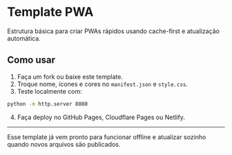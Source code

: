 # Template PWA

Estrutura básica para criar PWAs rápidos usando cache-first e atualização automática.

## Como usar
1. Faça um fork ou baixe este template.
2. Troque nome, ícones e cores no `manifest.json` e `style.css`.
3. Teste localmente com:
```bash
python -m http.server 8080
```
4. Faça deploy no GitHub Pages, Cloudflare Pages ou Netlify.

---
Esse template já vem pronto para funcionar offline e atualizar sozinho quando novos arquivos são publicados.
